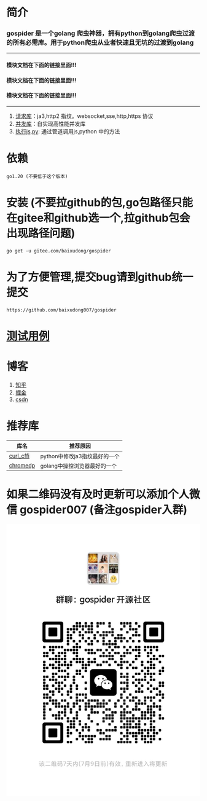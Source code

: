 # 简介
### gospider 是一个golang 爬虫神器，拥有python到golang爬虫过渡的所有必需库。用于python爬虫从业者快速且无坑的过渡到golang
---
#### 模块文档在下面的链接里面!!!
#### 模块文档在下面的链接里面!!!
#### 模块文档在下面的链接里面!!!
---
1. [请求库](../../tree/master/requests)：ja3,http2 指纹。websocket,sse,http,https 协议
2. [并发库](../../tree/master/thread)：自实现高性能并发库
3. [执行js,py](../../tree/master/cmd): 通过管道调用js,python 中的方法
# 依赖
```
go1.20 (不要低于这个版本)
```
# 安装 (不要拉github的包,go包路径只能在gitee和github选一个,拉github包会出现路径问题)
```
go get -u gitee.com/baixudong/gospider
```
# 为了方便管理,提交bug请到github统一提交
```
https://github.com/baixudong007/gospider
```

# [测试用例](../../tree/master/test) 

# 博客
1. [知乎](https://www.zhihu.com/people/xiao-bai-shu-87-3/posts)
2. [掘金](https://juejin.cn/user/4098624347452359/posts)
3. [csdn](https://blog.csdn.net/Mr_bai_404?type=blog)

# 推荐库
|库名|推荐原因|
-|-
[curl_cffi](https://github.com/yifeikong/curl_cffi)|python中修改ja3指纹最好的一个
[chromedp](https://github.com/chromedp/chromedp)|golang中操控浏览器最好的一个







# 如果二维码没有及时更新可以添加个人微信 gospider007 (备注gospider入群)
![](im.jpg)